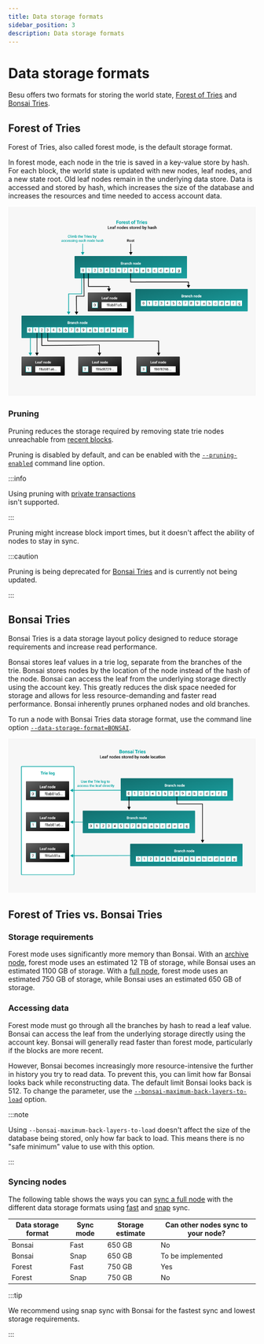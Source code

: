 ```yaml
---
title: Data storage formats
sidebar_position: 3
description: Data storage formats
---
```


# Data storage formats

Besu offers two formats for storing the world state, [Forest of Tries](#forest-of-tries) and [Bonsai Tries](#bonsai-tries).

## Forest of Tries

Forest of Tries, also called forest mode, is the default storage format.

In forest mode, each node in the trie is saved in a key-value store by hash. For each block, the world state is updated with new nodes, leaf nodes, and a new state root. Old leaf nodes remain in the underlying data store. Data is accessed and stored by hash, which increases the size of the database and increases the resources and time needed to access account data.

![forest_of_tries](../../assets/images/forest_of_tries.png)

### Pruning

Pruning reduces the storage required by removing state trie nodes unreachable from [recent blocks](../../public-networks/reference/cli/options.md#pruning-blocks-retained).

Pruning is disabled by default, and can be enabled with the [`--pruning-enabled`](../../public-networks/reference/cli/options.md#pruning-enabled) command line option.

:::info

Using pruning with [private transactions](../../private-networks/concepts/privacy/private-transactions)\
isn't supported.

:::

Pruning might increase block import times, but it doesn't affect the ability of nodes to stay in sync.

:::caution

Pruning is being deprecated for [Bonsai Tries](#bonsai-tries) and is currently not being updated.

:::

## Bonsai Tries

Bonsai Tries is a data storage layout policy designed to reduce storage requirements and increase read performance.

Bonsai stores leaf values in a trie log, separate from the branches of the trie. Bonsai stores nodes by the location of the node instead of the hash of the node. Bonsai can access the leaf from the underlying storage directly using the account key. This greatly reduces the disk space needed for storage and allows for less resource-demanding and faster read performance. Bonsai inherently prunes orphaned nodes and old branches.

To run a node with Bonsai Tries data storage format, use the command line option [`--data-storage-format=BONSAI`](../reference/cli/options.md#data-storage-format).

![Bonsai_tries](../../assets/images/Bonsai_tries.png)

## Forest of Tries vs. Bonsai Tries

### Storage requirements

Forest mode uses significantly more memory than Bonsai. With an [archive node](../get-started/connect/sync-node.md#run-an-archive-node), forest mode uses an estimated 12 TB of storage, while Bonsai uses an estimated 1100 GB of storage. With a [full node](../get-started/connect/sync-node.md#run-a-full-node), forest mode uses an estimated 750 GB of storage, while Bonsai uses an estimated 650 GB of storage.

### Accessing data

Forest mode must go through all the branches by hash to read a leaf value. Bonsai can access the leaf from the underlying storage directly using the account key. Bonsai will generally read faster than forest mode, particularly if the blocks are more recent.

However, Bonsai becomes increasingly more resource-intensive the further in history you try to read data. To prevent this, you can limit how far Bonsai looks back while reconstructing data. The default limit Bonsai looks back is 512. To change the parameter, use the [`--bonsai-maximum-back-layers-to-load`](../reference/cli/options.md#bonsai-maximum-back-layers-to-load) option.

:::note

Using `--bonsai-maximum-back-layers-to-load` doesn't affect the size of the database being stored, only how far back to load. This means there is no "safe minimum" value to use with this option.

:::

### Syncing nodes

The following table shows the ways you can [sync a full node](../get-started/connect/sync-node.md#run-a-full-node) with the different data storage formats using [fast](../get-started/connect/sync-node.md#fast-synchronization) and [snap](../get-started/connect/sync-node.md#snap-synchronization) sync.

| Data storage format | Sync mode | Storage estimate | Can other nodes sync to your node? |
| --- | --- | --- | --- |
| Bonsai | Fast | 650 GB | No |
| Bonsai | Snap | 650 GB | To be implemented |
| Forest | Fast | 750 GB | Yes |
| Forest | Snap | 750 GB | No |

:::tip

We recommend using snap sync with Bonsai for the fastest sync and lowest storage requirements.

:::
